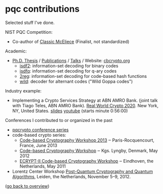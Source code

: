 # pqc contributions

Selected stuff I've done.

NIST PQC Competition:
* Co-author of [Classic McEliece](https://classic.mceliece.org/) (Finalist, not standardized)

Academic:
* [Ph.D. Thesis](https://christianepeters.files.wordpress.com/2012/10/20110510-diss.pdf)
/ [Publications](https://cbcrypto.org/publications/) / 
[Talks](https://cbcrypto.org/talks/) / Website: [cbcrypto.org](https://cbcrypto.org/)
	* [isdf2](https://github.com/christianepeters/isdf2):
	information-set decoding for binary codes
	* [isdfq](https://github.com/christianepeters/isdfq):
	information-set decoding for q-ary codes
	* [2reg](https://github.com/christianepeters/2reg):
	information-set decoding for code-based hash functions
	* [wild](https://github.com/christianepeters/wild):
	decoder for alternant codes ("Wild Goppa codes")

Industry example:
* Implementing a Crypto Services Strategy at ABN AMRO
 Bank. (joint talk with Tiago Teles, ABN AMRO Bank). [Real World Crypto 2020](https://rwc.iacr.org/2020/program.html). New York,
 NY, United States. [slides](https://rwc.iacr.org/2020/slides/Peters-Teles.pdf) 
[youtube](https://youtu.be/kED3K57EV6w) (starts minute 0:56:00)

Conferences I contributed to or organized in the past
* [pqcrypto conference series](https://pqcrypto.org/conferences.html)
* code-based crypto series:
    * [Code-based Cryptography Workshop 2013](http://cbc2013.inria.fr/) ‒ Paris-Rocquencourt, France, June 2013
    * [Code-based Cryptography Workshop](https://2012.cbc.pqcrypto.org) ‒ Kgs. Lyngby, Denmark, May 2012
    * [ECRYPT-II Code-based Cryptography Workshop](https://www.win.tue.nl/cccc/cbc/) ‒ Eindhoven, the Netherlands, May 2011
* Lorentz Center Workshop [Post-Quantum Cryptography and Quantum Algorithms](https://www.lorentzcenter.nl/post-quantum-cryptography-and-quantum-algorithms.html), Leiden, the Netherlands, November 5–9, 2012.

([go back to overview](README.md))
